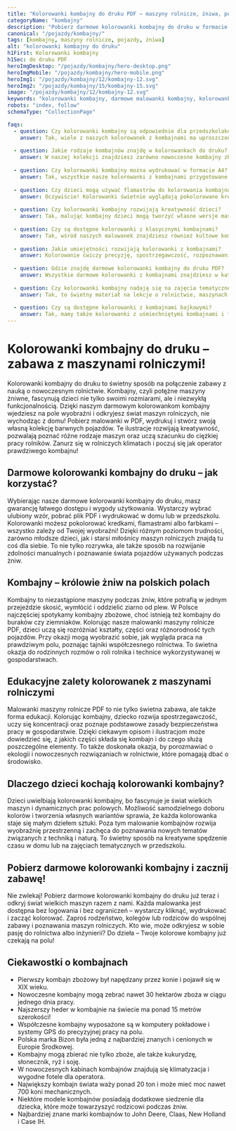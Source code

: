 ```yaml
---
title: "Kolorowanki kombajny do druku PDF – maszyny rolnicze, żniwa, pola"
categoryName: "kombajny"
description: "Pobierz darmowe kolorowanki kombajny do druku w formacie PDF. Nowoczesne kombajny, klasyczne maszyny żniwne, sceny z pola i prace rolnicze – gotowe do wydruku dla dzieci."
canonical: "/pojazdy/kombajny/"
tags: [kombajny, maszyny rolnicze, pojazdy, żniwa]
alt: "kolorowanki kombajny do druku"
h1First: Kolorowanki kombajny
h1Sec: do druku PDF
heroImgDesktop: "/pojazdy/kombajny/hero-desktop.png"
heroImgMobile: "/pojazdy/kombajny/hero-mobile.png"
heroImg1: "/pojazdy/kombajny/12/kombajny-12.svg"
heroImg2: "/pojazdy/kombajny/15/kombajny-15.svg"
image: "/pojazdy/kombajny/12/kombajny-12.svg"
keywords: "kolorowanki kombajny, darmowe malowanki kombajny, kolorowanki PDF maszyny rolnicze, kombajny do druku"
robots: "index, follow"
schemaType: "CollectionPage"

faqs:
  - question: Czy kolorowanki kombajny są odpowiednie dla przedszkolaków?
    answer: Tak, wiele z naszych kolorowanek z kombajnami ma uproszczone kontury i duże powierzchnie, więc świetnie nadają się dla najmłodszych dzieci.
  
  - question: Jakie rodzaje kombajnów znajdę w kolorowankach do druku?
    answer: W naszej kolekcji znajdziesz zarówno nowoczesne kombajny zbożowe, klasyczne maszyny z dawnych lat, jak i kombajny pracujące na polach podczas żniw.
  
  - question: Czy kolorowanki kombajny można wydrukować w formacie A4?
    answer: Tak, wszystkie nasze kolorowanki z kombajnami przygotowane są w uniwersalnym formacie A4 – idealnym do domowego lub szkolnego wydruku.
  
  - question: Czy dzieci mogą używać flamastrów do kolorowania kombajnów?
    answer: Oczywiście! Kolorowanki świetnie wyglądają pokolorowane kredkami, flamastrami, pastelami czy farbami – wybór techniki należy do dziecka.
  
  - question: Czy kolorowanki kombajny rozwijają kreatywność dzieci?
    answer: Tak, malując kombajny dzieci mogą tworzyć własne wersje maszyn, wymyślać scenki z pola i poznawać tajniki pracy rolnika.
  
  - question: Czy są dostępne kolorowanki z klasycznymi kombajnami?
    answer: Tak, wśród naszych malowanek znajdziesz również kultowe kombajny z poprzednich dekad, idealne dla małych pasjonatów maszyn rolniczych.
  
  - question: Jakie umiejętności rozwijają kolorowanki z kombajnami?
    answer: Kolorowanie ćwiczy precyzję, spostrzegawczość, rozpoznawanie kształtów i barw oraz wiedzę o pracy na roli.
  
  - question: Gdzie znajdę darmowe kolorowanki kombajny do druku PDF?
    answer: Wszystkie darmowe kolorowanki z kombajnami znajdziesz w kategorii „kombajny” – pobierasz je i drukujesz bez logowania.
  
  - question: Czy kolorowanki kombajny nadają się na zajęcia tematyczne w przedszkolu?
    answer: Tak, to świetny materiał na lekcje o rolnictwie, maszynach i cyklu żniw – wspiera edukację tematyczną i zabawę.
  
  - question: Czy są dostępne kolorowanki z kombajnami bajkowymi?
    answer: Tak, mamy także kolorowanki z uśmiechniętymi kombajnami i fantazyjnymi polami – idealne dla najmłodszych!
---
```

# Kolorowanki kombajny do druku – zabawa z maszynami rolniczymi!

Kolorowanki kombajny do druku to świetny sposób na połączenie zabawy z nauką o nowoczesnym rolnictwie. Kombajny, czyli potężne maszyny żniwne, fascynują dzieci nie tylko swoimi rozmiarami, ale i niezwykłą funkcjonalnością. Dzięki naszym darmowym kolorowankom kombajny wjedziesz na pole wyobraźni i odkryjesz świat maszyn rolniczych, nie wychodząc z domu! Pobierz malowanki w PDF, wydrukuj i stwórz swoją własną kolekcję barwnych pojazdów. Te ilustracje rozwijają kreatywność, pozwalają poznać różne rodzaje maszyn oraz uczą szacunku do ciężkiej pracy rolników. Zanurz się w rolniczych klimatach i poczuj się jak operator prawdziwego kombajnu!

## Darmowe kolorowanki kombajny do druku – jak korzystać?

Wybierając nasze darmowe kolorowanki kombajny do druku, masz gwarancję łatwego dostępu i wygody użytkowania. Wystarczy wybrać ulubiony wzór, pobrać plik PDF i wydrukować w domu lub w przedszkolu. Kolorowanki możesz pokolorować kredkami, flamastrami albo farbkami – wszystko zależy od Twojej wyobraźni! Dzięki różnym poziomom trudności, zarówno młodsze dzieci, jak i starsi miłośnicy maszyn rolniczych znajdą tu coś dla siebie. To nie tylko rozrywka, ale także sposób na rozwijanie zdolności manualnych i poznawanie świata pojazdów używanych podczas żniw.

## Kombajny – królowie żniw na polskich polach

Kombajny to niezastąpione maszyny podczas żniw, które potrafią w jednym przejeździe skosić, wymłócić i oddzielić ziarno od plew. W Polsce najczęściej spotykamy kombajny zbożowe, choć istnieją też kombajny do buraków czy ziemniaków. Kolorując nasze malowanki maszyny rolnicze PDF, dzieci uczą się rozróżniać kształty, części oraz różnorodność tych pojazdów. Przy okazji mogą wyobrazić sobie, jak wygląda praca na prawdziwym polu, poznając tajniki współczesnego rolnictwa. To świetna okazja do rodzinnych rozmów o roli rolnika i technice wykorzystywanej w gospodarstwach.

## Edukacyjne zalety kolorowanek z maszynami rolniczymi

Malowanki maszyny rolnicze PDF to nie tylko świetna zabawa, ale także forma edukacji. Kolorując kombajny, dziecko rozwija spostrzegawczość, uczy się koncentracji oraz poznaje podstawowe zasady bezpieczeństwa pracy w gospodarstwie. Dzięki ciekawym opisom i ilustracjom może dowiedzieć się, z jakich części składa się kombajn i do czego służą poszczególne elementy. To także doskonała okazja, by porozmawiać o ekologii i nowoczesnych rozwiązaniach w rolnictwie, które pomagają dbać o środowisko.

## Dlaczego dzieci kochają kolorowanki kombajny?

Dzieci uwielbiają kolorowanki kombajny, bo fascynuje je świat wielkich maszyn i dynamicznych prac polowych. Możliwość samodzielnego doboru kolorów i tworzenia własnych wariantów sprawia, że każda kolorowanka staje się małym dziełem sztuki. Poza tym malowanie kombajnów rozwija wyobraźnię przestrzenną i zachęca do poznawania nowych tematów związanych z techniką i naturą. To świetny sposób na kreatywne spędzenie czasu w domu lub na zajęciach tematycznych w przedszkolu.

## Pobierz darmowe kolorowanki kombajny i zacznij zabawę!

Nie zwlekaj! Pobierz darmowe kolorowanki kombajny do druku już teraz i odkryj świat wielkich maszyn razem z nami. Każda malowanka jest dostępna bez logowania i bez ograniczeń – wystarczy kliknąć, wydrukować i zacząć kolorować. Zaproś rodzeństwo, kolegów lub rodziców do wspólnej zabawy i poznawania maszyn rolniczych. Kto wie, może odkryjesz w sobie pasję do rolnictwa albo inżynierii? Do dzieła – Twoje kolorowe kombajny już czekają na polu!

## Ciekawostki o kombajnach
<ul class="grid grid-cols-1 mb-3 sm:grid-cols-2 md:grid-cols-3 lg:grid-cols-5 gap-x-6 gap-y-3 text-center text-base md:text-lg font-light max-w-6xl mx-auto">
<li class="bg-none text-black p-2 flex items-center justify-center font-medium rounded border-4 border-dotted border-orange-500">Pierwszy kombajn zbożowy był napędzany przez konie i pojawił się w XIX wieku.</li>
<li class="bg-none text-black p-2 flex items-center justify-center font-medium rounded border-4 border-dotted border-yellow-500">Nowoczesne kombajny mogą zebrać nawet 30 hektarów zboża w ciągu jednego dnia pracy.</li>
<li class="bg-none text-black p-2 flex items-center justify-center font-medium rounded border-4 border-dotted border-blue-400">Najszerszy heder w kombajnie na świecie ma ponad 15 metrów szerokości!</li>
<li class="bg-none text-black p-2 flex items-center justify-center font-medium rounded border-4 border-dotted border-green-500">Współczesne kombajny wyposażone są w komputery pokładowe i systemy GPS do precyzyjnej pracy na polu.</li>
<li class="bg-none text-black p-2 flex items-center justify-center font-medium rounded border-4 border-dotted border-tertiary-400">Polska marka Bizon była jedną z najbardziej znanych i cenionych w Europie Środkowej.</li>
<li class="bg-none text-black p-2 flex items-center justify-center font-medium rounded border-4 border-dotted border-red-500">Kombajny mogą zbierać nie tylko zboże, ale także kukurydzę, słonecznik, ryż i soję.</li>
<li class="bg-none text-black p-2 flex items-center justify-center font-medium rounded border-4 border-dotted border-sec-500">W nowoczesnych kabinach kombajnów znajdują się klimatyzacja i wygodne fotele dla operatora.</li>
<li class="bg-none text-black p-2 flex items-center justify-center font-medium rounded border-4 border-dotted border-pink-400">Największy kombajn świata waży ponad 20 ton i może mieć moc nawet 700 koni mechanicznych.</li>
<li class="bg-none text-black p-2 flex items-center justify-center font-medium rounded border-4 border-dotted border-indigo-400">Niektóre modele kombajnów posiadają dodatkowe siedzenie dla dziecka, które może towarzyszyć rodzicowi podczas żniw.</li>
<li class="bg-none text-black p-2 flex items-center justify-center font-medium rounded border-4 border-dotted border-lime-500">Najbardziej znane marki kombajnów to John Deere, Claas, New Holland i Case IH.</li>
</ul>

